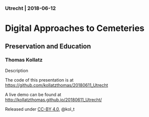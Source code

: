 ### Utrecht | 2018-06-12

# Digital Approaches to Cemeteries

## Preservation and Education

### Thomas Kollatz

Description

The code of this presentation is at https://github.com/kollatzthomas/20180611_Utrecht

A live demo can be found at http://kollatzthomas.github.io/20180611_Utrecht/

Released under [CC-BY 4.0](https://creativecommons.org/licenses/by/4.0/), @kol_t

